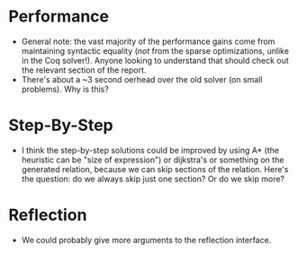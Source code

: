 # Performance

* General note: the vast majority of the performance gains come from maintaining
  syntactic equality (*not* from the sparse optimizations, unlike in the Coq
  solver!). Anyone looking to understand that should check out the
  relevant section of the report.
* There's about a ~3 second oerhead over the old solver (on small problems). Why
  is this?

# Step-By-Step

* I think the step-by-step solutions could be improved by using A* (the
  heuristic can be "size of expression") or dijkstra's or something on the
  generated relation, because we can skip sections of the relation. Here's the
  question: do we always skip just one section? Or do we skip more?

# Reflection

* We could probably give more arguments to the reflection interface.
